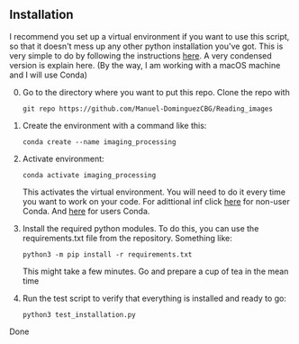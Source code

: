  

## Installation

I recommend you set up a virtual environment if you want to use this script, so that it doesn't mess up any other python installation you've got. This is very simple to do by following the instructions [here](https://docs.python.org/3/tutorial/venv.html). A very condensed version is explain here.
(By the way, I am working with a macOS machine and I will use Conda)

0. Go to the directory where you want to put this repo. Clone the repo with

	`git repo https://github.com/Manuel-DominguezCBG/Reading_images`

1. Create the environment with a command like this:  

	`conda create --name imaging_processing`

2. Activate environment:

	`conda activate imaging_processing`

    This activates the virtual environment. You will need to do it every time you want to work on your code. For adittional inf click [here](https://docs.python.org/3/library/venv.html) for non-user Conda. And [here](https://docs.conda.io/projects/conda/en/latest/user-guide/tasks/manage-environments.html) for users Conda. 
     

3. Install the required python modules. To do this, you can use the requirements.txt file from the repository. Something like:

	`python3 -m pip install -r requirements.txt`

    This might take a few minutes. Go and prepare a cup of tea in the mean time 

4. Run the test script to verify that everything is installed and ready to go:
    
	`python3 test_installation.py`

Done
